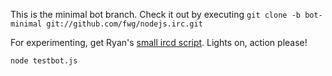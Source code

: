 This is the minimal bot branch.
Check it out by executing `git clone -b bot-minimal git://github.com/fwg/nodejs.irc.git`

For experimenting, get Ryan's [small ircd script](https://gist.github.com/a3d0bbbff196af633995).
Lights on, action please!

`node testbot.js`
